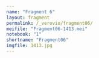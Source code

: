```yaml
---
name: "Fragment 6"
layout: fragment
permalink: /_verovio/fragment06/
meifile: "Fragment06-1413.mei"
notebook: "1"
shortname: "Fragment06"
imgfile: 1413.jpg
---
```

